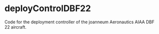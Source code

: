 # deployControlDBF22
Code for the deployment controller of the joanneum Aeronautics AIAA DBF 22 aircraft.
